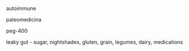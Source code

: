autoimmune

paleomedicina

peg-400

leaky gut - sugar, nightshades, gluten, grain, legumes, dairy, medications
